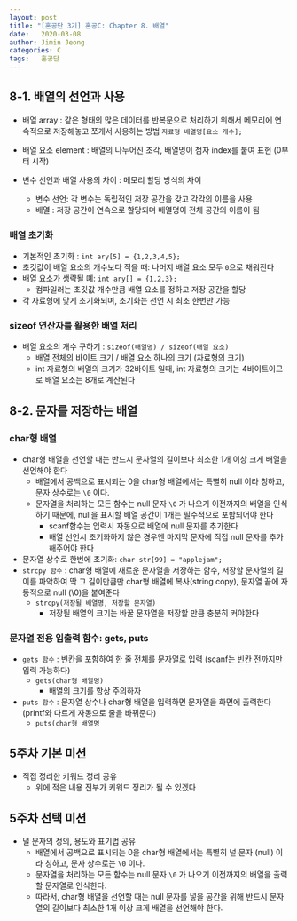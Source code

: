 ```yaml
---
layout: post
title: "[혼공단 3기] 혼공C: Chapter 8. 배열"
date:   2020-03-08
author: Jimin Jeong
categories: C
tags:	혼공단
---
```


## 8-1. 배열의 선언과 사용
- 배열 array : 같은 형태의 많은 데이터를 반복문으로 처리하기 위해서 메모리에 연속적으로 저장해놓고 쪼개서 사용하는 방법
`자료형 배열명[요소 개수];`
- 배열 요소 element : 배열의 나누어진 조각, 배열명이 첨자 index를 붙여 표현 (0부터 시작)

- 변수 선언과 배열 사용의 차이 : 메모리 할당 방식의 차이
	- 변수 선언:  각 변수는 독립적인 저장 공간을 갖고 각각의 이름을 사용
	- 배열 : 저장 공간이 연속으로 할당되며 배열명이 전체 공간의 이름이 됨

### 배열 초기화
- 기본적인 초기화 : `int ary[5] = {1,2,3,4,5};`
- 초깃값이 배열 요소의 개수보다 적을 때: 나머지 배열 요소 모두 `0`으로 채워진다
- 배열 요소가 생략될 뗴: `int ary[] = {1,2,3};`
	- 컴파일러는 초깃값 개수만큼 배열 요소를 정하고 저장 공간을 할당
- 각 자료형에 맞게 초기화되며, 초기화는 선언 시 최초 한번만 가능

### sizeof 연산자를 활용한 배열 처리
- 배열 요소의 개수 구하기 : `sizeof(배열명) / sizeof(배열 요소)`
	- 배열 전체의 바이트 크기 / 배열 요소 하나의 크기 (자료형의 크기)
	- int 자료형의 배열의 크기가 32바이트 일때, int 자료형의 크기는 4바이트이므로 배열 요소는 8개로 계산된다

## 8-2. 문자를 저장하는 배열
### char형 배열
- char형 배열을 선언할 때는 반드시 문자열의 길이보다 최소한 1개 이상 크게 배열을 선언해야 한다
	- 배열에서 공백으로 표시되는 0을 char형 배열에서는 특별히 null 이라 칭하고, 문자 상수로는 `\0` 이다.
	- 문자열을 처리하는 모든 함수는 null 문자  `\0` 가 나오기 이전까지의 배열을 인식하기 때문에, null을 표시할 배열 공간이 1개는 필수적으로 포함되어야 한다
		- scanf함수는 입력시 자동으로 배열에 null 문자를 추가한다
		- 배열 선언시 초기화하지 않은 경우엔 마지막 문자에 직접 null 문자를 추가해주어야 한다
- 문자열 상수로 한번에 초기화: `char str[99] = "applejam";`
- `strcpy 함수` : char형 배열에 새로운 문자열을 저장하는 함수, 저장할 문자열의 길이를 파악하여 딱 그 길이만큼만 char형 배열에 복사(string copy), 문자열 끝에 자동적으로 null (\0)을 붙여준다 
	- `strcpy(저장될 배열명, 저장할 문자열)`
		- 저장될 배열의 크기는 바꿀 문자열을 저장할 만큼 충분히 커야한다

### 문자열 전용 입출력 함수: gets, puts
- `gets 함수` : 빈칸을 포함하여 한 줄 전체를 문자열로 입력 (scanf는 빈칸 전까지만 입력 가능하다)
	- `gets(char형 배열명)`  
		- 배열의 크기를 항상 주의하자
- `puts 함수` : 문자열 상수나 char형 배열을 입력하면 문자열을 화면에 출력한다 (printf와 다르게 자동으로 줄을 바꿔준다)
	- `puts(char형 배열명`

## 5주차 기본 미션
- 직접 정리한 키워드 정리 공유
	- 위에 적은 내용 전부가 키워드 정리가 될 수 있겠다

## 5주차 선택 미션
- 널 문자의 정의, 용도와 표기법 공유
	- 배열에서 공백으로 표시되는 0을 char형 배열에서는 특별히 널 문자 (null) 이라 칭하고, 문자 상수로는 `\0` 이다.
	- 문자열을 처리하는 모든 함수는 null 문자  `\0` 가 나오기 이전까지의 배열을 출력할 문자열로 인식한다.
	- 따라서, char형 배열을 선언할 때는 null 문자를 넣을 공간을 위해 반드시 문자열의 길이보다 최소한 1개 이상 크게 배열을 선언해야 한다.
